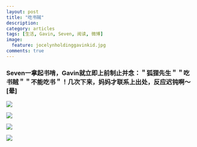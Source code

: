 ```yaml
---
layout: post
title: "吃书贼"
description: 
category: articles
tags: [生活, Gavin, Seven, 阅读, 微博]
image:
  feature: jocelynholdinggavinkid.jpg
comments: true
---
```



### Seven一拿起书啃，Gavin就立即上前制止并念：＂狐狸先生＂＂吃书贼＂＂不能吃书＂！几次下来，妈妈才联系上出处，反应迟钝啊〜[晕] ###

![](http://i.imgur.com/hUugWji.jpg)

![](http://i.imgur.com/0g4lYAT.jpg)

![](http://i.imgur.com/O8biOVj.jpg)

![](http://i.imgur.com/7plhN6D.jpg)